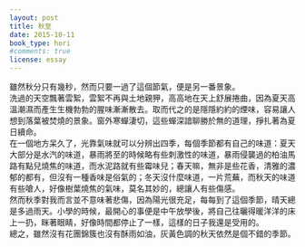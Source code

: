 ```yaml
---
layout: post
title: 秋至
date: 2015-10-11
book_type: hori
#comments: true
license: essay
---
```



<div class="gap-after">雖然秋分只有幾秒，然而只要一過了這個節氣，便是另一番景象。</div>

<div class="gap-after">洗過的天空飄著雲絮，雲絮不再與土地親狎，高高地在天上舒展捲曲，因為夏天高溫潮濕而產生生機勃勃的腥味漸漸散去。取而代之的是隱隱約約的煙味，容易讓人想到落葉被焚燒的景象。窗外寒蟬淒切，這些蟬深諳聊勝於無的道理，掙扎著為夏日續命。</div>

<div class="gap-after">在一個地方呆久了，光靠氣味就可以分辨出四季，每個季節都有自己的味道：夏天大部分是水汽的味道，暴雨將至的時候略有些刺激性的味道，暴雨侵襲過的柏油馬路有點兒燒焦的味道，而水泥路就有些霉味兒；春天嘛，無非是些花香，清雅的濃郁的都有，但沒有一種香味是俗氣的；冬天沒什麼味道，一片荒蕪，而秋天的味道有些嗆人，好像樹葉燒焦的氣味，莫名其妙的，總讓人有些傷感。</div>

<div class="gap-after">然而秋季對我而言並不意味著悲傷，因為陽光很充足，每每到了這個季節，晴天總是多過雨天。小學的時候，最開心的事便是中午放學後，將自己往曬得暖洋洋的床上一扔，眯著眼睛，好像時間都停止了一樣，這樣的日子我還是受用的。</div>

<div class="gap-after">總之，雖然沒有花團錦簇也沒有酥雨如油，灰黃色調的秋天依然是個不錯的季節。</div>